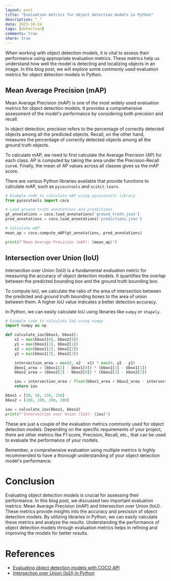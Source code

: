 ```yaml
---
layout: post
title: "Evaluation metrics for object detection models in Python"
description: " "
date: 2023-10-24
tags: [detection]
comments: true
share: true
---
```


When working with object detection models, it is vital to assess their performance using appropriate evaluation metrics. These metrics help us understand how well the model is detecting and localizing objects in an image. In this blog post, we will explore some commonly used evaluation metrics for object detection models in Python.

## Mean Average Precision (mAP)

Mean Average Precision (mAP) is one of the most widely used evaluation metrics for object detection models. It provides a comprehensive assessment of the model's performance by considering both precision and recall.

In object detection, precision refers to the percentage of correctly detected objects among all the predicted objects. Recall, on the other hand, measures the percentage of correctly detected objects among all the ground truth objects.

To calculate mAP, we need to first calculate the Average Precision (AP) for each class. AP is computed by taking the area under the Precision-Recall curve. Finally, the mean of AP values across all classes gives us the mAP score.

There are various Python libraries available that provide functions to calculate mAP, such as `pycocotools` and `scikit-learn`.

```python
# Example code to calculate mAP using pycocotools library
from pycocotools import coco

# Load ground truth annotations and predictions
gt_annotations = coco.load_annotations('ground_truth.json')
pred_annotations = coco.load_annotations('predictions.json')

# Calculate mAP
mean_ap = coco.compute_mAP(gt_annotations, pred_annotations)

print(f"Mean Average Precision (mAP): {mean_ap}")
```

## Intersection over Union (IoU)

Intersection over Union (IoU) is a fundamental evaluation metric for measuring the accuracy of object detection models. It quantifies the overlap between the predicted bounding box and the ground truth bounding box.

To compute IoU, we calculate the ratio of the area of intersection between the predicted and ground truth bounding boxes to the area of union between them. A higher IoU value indicates a better detection accuracy.

In Python, we can easily calculate IoU using libraries like `numpy` or `shapely`.

```python
# Example code to calculate IoU using numpy
import numpy as np

def calculate_iou(bbox1, bbox2):
    x1 = max(bbox1[0], bbox2[0])
    y1 = max(bbox1[1], bbox2[1])
    x2 = min(bbox1[2], bbox2[2])
    y2 = min(bbox1[3], bbox2[3])

    intersection_area = max(0, x2 - x1) * max(0, y2 - y1)
    bbox1_area = (bbox1[2] - bbox1[0]) * (bbox1[3] - bbox1[1])
    bbox2_area = (bbox2[2] - bbox2[0]) * (bbox2[3] - bbox2[1])

    iou = intersection_area / float(bbox1_area + bbox2_area - intersection_area)
    return iou

bbox1 = [50, 50, 150, 150]
bbox2 = [100, 100, 200, 200]

iou = calculate_iou(bbox1, bbox2)
print(f"Intersection over Union (IoU): {iou}")
```

These are just a couple of the evaluation metrics commonly used for object detection models. Depending on the specific requirements of your project, there are other metrics like F1 score, Precision, Recall, etc., that can be used to evaluate the performance of your models.

Remember, a comprehensive evaluation using multiple metrics is highly recommended to have a thorough understanding of your object detection model's performance.

# Conclusion

Evaluating object detection models is crucial for assessing their performance. In this blog post, we discussed two important evaluation metrics: Mean Average Precision (mAP) and Intersection over Union (IoU). These metrics provide insights into the accuracy and precision of object detection models. By utilizing libraries in Python, we can easily calculate these metrics and analyze the results. Understanding the performance of object detection models through evaluation metrics helps in refining and improving the models for better results.

# References
- [Evaluating object detection models with COCO API](https://cocodataset.org/#detection-eval)
- [Intersection over Union (IoU) in Python](https://www.pyimagesearch.com/2016/11/07/intersection-over-union-iou-for-object-detection/)